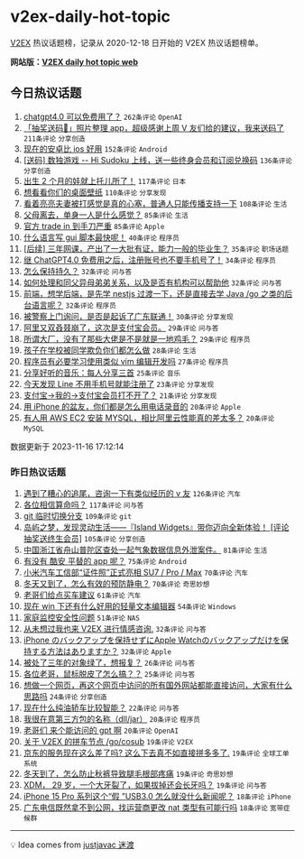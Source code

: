 # v2ex-daily-hot-topic

[V2EX](https://www.v2ex.com/) 热议话题榜，记录从 2020-12-18 日开始的 V2EX 热议话题榜单。

**网站版：[V2EX daily hot topic web](https://boojack.github.io/v2ex-daily-hot-topic-web/)**

## 今日热议话题

<!-- TODAY BEGIN -->

1. [chatgpt4.0 可以免费用了？](https://www.v2ex.com/t/992441) `262条评论` `OpenAI`
1. [「抽奖送码🎁」照片整理 app，超级感谢上周 V 友们给的建议，我来送码了](https://www.v2ex.com/t/992356) `211条评论` `分享创造`
1. [现在的安卓比 ios 好用](https://www.v2ex.com/t/992320) `152条评论` `Android`
1. [[送码] 数独游戏 -- Hi Sudoku 上线，送一些终身会员和订阅兑换码](https://www.v2ex.com/t/992373) `136条评论` `分享创造`
1. [出生 2 个月的娃就上托儿所了！](https://www.v2ex.com/t/992301) `117条评论` `日本`
1. [想看看你们的桌面壁纸](https://www.v2ex.com/t/992334) `110条评论` `分享发现`
1. [看着亮亮夫妻被打感觉是真的心塞，普通人只能传播支持一下](https://www.v2ex.com/t/992353) `108条评论` `生活`
1. [父母离去，单身一人是什么感觉？](https://www.v2ex.com/t/992342) `85条评论` `生活`
1. [官方 trade in 到手刀严重](https://www.v2ex.com/t/992388) `85条评论` `Apple`
1. [什么语言写 gui 脚本最快呢！](https://www.v2ex.com/t/992582) `40条评论` `程序员`
1. [[后续] 三年网课，产出了一大批有证，能力一般的毕业生？](https://www.v2ex.com/t/992446) `35条评论` `职场话题`
1. [继 ChatGPT4.0 免费用之后，注册账号也不要手机号了！](https://www.v2ex.com/t/992478) `34条评论` `程序员`
1. [怎么保持持久？](https://www.v2ex.com/t/992482) `32条评论` `问与答`
1. [如何处理和同父异母弟弟关系，以及是否有机构可以帮助他](https://www.v2ex.com/t/992464) `32条评论` `问与答`
1. [前端，想学后端，是先学 nestjs 过渡一下，还是直接去学 Java /go 之类的后台语言呢？](https://www.v2ex.com/t/992386) `32条评论` `程序员`
1. [被警察上门询问，是否是起诉了广东联通！](https://www.v2ex.com/t/992496) `30条评论` `分享发现`
1. [阿里又双叒叕崩了，这次是支付宝会员。](https://www.v2ex.com/t/992476) `29条评论` `问与答`
1. [所谓大厂，没有了那些大佬是不是就是一地鸡毛？](https://www.v2ex.com/t/992336) `29条评论` `程序员`
1. [孩子在学校被同学欺负你们都怎么做](https://www.v2ex.com/t/992418) `28条评论` `生活`
1. [程序员有必要学习使用类似 vim 编辑开发吗](https://www.v2ex.com/t/992556) `27条评论` `程序员`
1. [分享好听的音乐：每人分享三首](https://www.v2ex.com/t/992521) `25条评论` `音乐`
1. [今天发现 Line 不用手机号就能注册了](https://www.v2ex.com/t/992548) `23条评论` `分享发现`
1. [支付宝->我的->支付宝会员打不开了？](https://www.v2ex.com/t/992468) `21条评论` `分享发现`
1. [用 iPhone 的盆友，你们都是怎么用电话录音的](https://www.v2ex.com/t/992486) `20条评论` `Apple`
1. [有人用 AWS EC2 安装 MYSQL，相比阿里云性能真的差太多？](https://www.v2ex.com/t/992450) `20条评论` `MySQL`

数据更新于 2023-11-16 17:12:14

<!-- TODAY END -->

### 昨日热议话题

<!-- YESTERDAY BEGIN -->

1. [遇到了糟心的追尾，咨询一下有类似经历的 v 友](https://www.v2ex.com/t/992052) `126条评论` `汽车`
1. [各位相信算命吗？](https://www.v2ex.com/t/992069) `117条评论` `问与答`
1. [git 临时切换分支](https://www.v2ex.com/t/992022) `109条评论` `git`
1. [岛屿之梦，发现灵动生活——『Island Widgets』带你迈向全新体验！ [评论抽奖送终生会员]](https://www.v2ex.com/t/992091) `105条评论` `分享创造`
1. [中国浙江省舟山普陀区查处一起气象数据信息外泄案件。](https://www.v2ex.com/t/992042) `81条评论` `生活`
1. [有没有 酷安 平替的 app 呢？](https://www.v2ex.com/t/991975) `75条评论` `Android`
1. [小米汽车工信部“证件照”正式亮相 SU7 / Pro / Max](https://www.v2ex.com/t/992170) `70条评论` `汽车`
1. [冬天又到了，怎么有效的预防静电？](https://www.v2ex.com/t/991998) `70条评论` `奇思妙想`
1. [老哥们给点买车建议](https://www.v2ex.com/t/992068) `61条评论` `汽车`
1. [现在 win 下还有什么好用的轻量文本编辑器](https://www.v2ex.com/t/992137) `54条评论` `Windows`
1. [家庭监控安全性问题](https://www.v2ex.com/t/991969) `51条评论` `NAS`
1. [从未想过我也来 V2EX 进行情感咨询.](https://www.v2ex.com/t/992203) `32条评论` `问与答`
1. [iPhone のバックアップを保持せずにApple Watchのバックアップだけを保持する方法はありますか？](https://www.v2ex.com/t/992089) `32条评论` `Apple`
1. [被处了三年的对象绿了，想报复？](https://www.v2ex.com/t/992294) `26条评论` `问与答`
1. [各位老哥，鼠标脱皮了怎么搞？？](https://www.v2ex.com/t/992004) `25条评论` `问与答`
1. [想做一个网页，再这个网页中访问的所有国外网站都能直接访问，大家有什么思路吗](https://www.v2ex.com/t/992044) `24条评论` `分享创造`
1. [现在什么纯油轿车比较智能？](https://www.v2ex.com/t/992080) `22条评论` `问与答`
1. [我很在意第三方包的名称（dll/jar）](https://www.v2ex.com/t/992010) `20条评论` `程序员`
1. [老哥们 来个能访问的 gpt 啊](https://www.v2ex.com/t/991971) `20条评论` `OpenAI`
1. [关于 V2EX 的拼车节点 /go/cosub](https://www.v2ex.com/t/992206) `19条评论` `V2EX`
1. [京东的服务现在这么差了吗? 这么下去真不如直接拼多多了.](https://www.v2ex.com/t/992200) `19条评论` `全球工单系统`
1. [冬天到了，怎么防止秋裤导致腿毛根部疼痛](https://www.v2ex.com/t/992110) `19条评论` `奇思妙想`
1. [XDM， 29 岁，一个大牙裂了，如果拔掉还会长牙吗？](https://www.v2ex.com/t/992094) `19条评论` `问与答`
1. [iPhone 15 Pro 系列这个“假 ”USB3.0 怎么就没什么新闻呢？](https://www.v2ex.com/t/992216) `18条评论` `iPhone`
1. [广东电信既然拿不到公网，找运营商更改 nat 类型有可能行吗](https://www.v2ex.com/t/992134) `18条评论` `宽带症候群`

<!-- YESTERDAY END -->

---

💡 Idea comes from [justjavac 迷渡](https://github.com/justjavac/)
